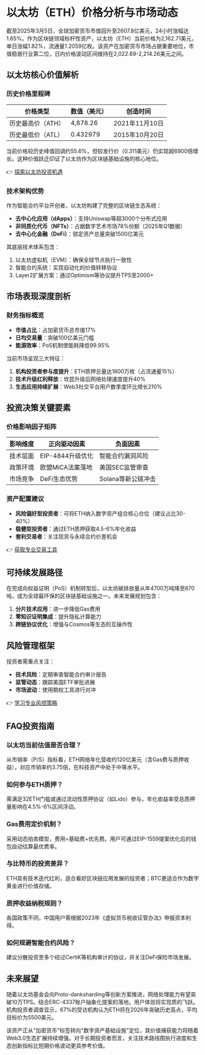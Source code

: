 # 以太坊（ETH）价格分析与市场动态

截至2025年3月5日，全球加密货币市值回升至2607.8亿美元，24小时涨幅达1.65%。作为区块链领域标杆性资产，以太坊（ETH）当前价格为2,162.71美元，单日涨幅1.82%，流通量1.2059亿枚。该资产在加密货币市场占据重要地位，市值稳居行业第二位，日内价格波动区间维持在2,022.69-2,214.26美元之间。

## 以太坊核心价值解析

### 历史价格里程碑
| 价格类型 | 数值（美元） | 创造时间 |
|---------|------------|---------|
| 历史最高价（ATH） | 4,878.26 | 2021年11月10日 |
| 历史最低价（ATL） | 0.432979 | 2015年10月20日 |

当前价格较历史峰值回调约55.6%，但较发行价（0.311美元）仍实现超6900倍增长。这种价值跃迁印证了以太坊作为区块链基础设施的核心地位。

👉 [探索以太坊投资机遇](https://bit.ly/okx_welcome) 

### 技术架构优势
作为智能合约平台开创者，以太坊构建了完整的区块链生态系统：
- **去中心化应用（dApps）**：支持Uniswap等超3000个分布式应用
- **非同质化代币（NFTs）**：占据数字艺术市场78%份额（2025年Q1数据）
- **去中心化金融（DeFi）**：锁定资产总量突破1500亿美元

其底层技术体系包含：
1. 以太坊虚拟机（EVM）：确保全球节点执行一致性
2. 智能合约系统：实现自动化的价值转移协议
3. Layer2扩展方案：通过Optimism等协议提升TPS至2000+

## 市场表现深度剖析

### 财务指标概览
- **市值占比**：占加密货币总市值17%
- **日均交易量**：突破100亿美元门槛
- **能源效率**：PoS机制使能耗降低99.95%

当前市场呈现三大特征：
1. **机构投资者参与度提升**：ETH质押总量达1800万枚（占流通量15%）
2. **技术升级红利释放**：坎昆升级后网络处理速度提升40%
3. **生态应用持续扩展**：Web3社交平台用户数季度环比增长210%

## 投资决策关键要素

### 价格影响因子矩阵
| 影响维度 | 正向驱动因素 | 负面因素 |
|---------|-------------|---------|
| 技术层面 | EIP-4844升级优化 | 智能合约漏洞风险 |
| 政策环境 | 欧盟MiCA法案落地 | 美国SEC监管审查 |
| 市场竞争 | DeFi生态优势 | Solana等新公链冲击 |

### 资产配置建议
- **风险偏好型投资者**：可将ETH纳入数字资产组合核心仓位（建议占比30-40%）
- **稳健型投资者**：通过ETH质押获取4.5-6%年化收益
- **套利交易者**：关注现货与永续合约价差机会

👉 [获取专业交易工具](https://bit.ly/okx_welcome) 

## 可持续发展路径

在完成向权益证明（PoS）机制转型后，以太坊碳排放量从年4700万吨降至870吨，成为全球最环保的区块链基础设施之一。未来发展规划包含：
1. **分片技术应用**：进一步降低Gas费用
2. **零知识证明集成**：提升隐私计算能力
3. **跨链协议优化**：增强与Cosmos等生态的互操作性

## 风险管理框架

投资者需重点关注：
- **技术风险**：定期审查智能合约审计报告
- **监管动态**：跟踪美国ETF审批进展
- **市场波动**：使用期权工具进行对冲

👉 [学习专业风控策略](https://bit.ly/okx_welcome) 

## FAQ投资指南

### 以太坊当前估值是否合理？
从市销率（P/S）指标看，ETH网络年化营收约120亿美元（含Gas费与质押收益），对应市销率约3.75倍，在科技资产中处于中等水平。

### 如何参与ETH质押？
需满足32ETH门槛或通过流动性质押协议（如Lido）参与，年化收益率受总质押量影响在4.5%-6%区间浮动。

### Gas费用定价机制？
采用动态拍卖模型，费用=基础费+优先费。用户可通过EIP-1559提案优化后的钱包自动估算最优费率。

### 与比特币的投资差异？
ETH具有技术迭代红利，适合看好区块链应用发展的投资者；BTC更适合作为数字黄金进行价值存储。

### 质押收益纳税规则？
各国政策不同，中国用户需根据2023年《虚拟货币税收征管办法》申报资本利得。

### 如何规避智能合约风险？
建议分散投资至多个经过CertiK等机构审计的协议，并关注DeFi保险市场发展。

## 未来展望

随着以太坊基金会向Proto-danksharding等创新方案推进，网络处理能力有望突破10万TPS。结合ERC-4337账户抽象化提案的落地，用户体验将实现质的飞跃。机构投资者调查显示，67%的受访机构认为ETH将在2026年突破历史高点，平均目标价为5500美元。

该资产正从"加密货币"标签转向"数字资产基础设施"定位，其价值捕获能力将随着Web3.0生态扩展持续增强。对于长期投资者而言，关注技术路线图执行进度和生态创新指标比短期价格波动更具参考价值。